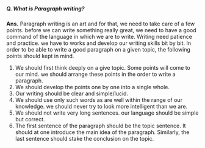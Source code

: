 ##### Q. What is Paragraph writing?
**Ans.** Paragraph writing is an art and for that, we need to take care of a few points. before we can write something really great, we need to have a good command of the language in which we are to write. Writing need patience and practice. we have to works and develop our writing skills bit by bit. In order to be able to write a good paragraph on a given topic, the following points should kept in mind.

1. We should first think deeply on a give topic. Some points will come to our mind. we should arrange these points in the order to write a paragraph.
2. We should develop the points one by one into a single whole.
3. Our writing should be clear and simple/lucid.
4. We should use only such words as are well within the range of our knowledge. we should never try to look more intelligent than we are.
5. We should not write very long sentences. our language should be simple but correct.
6. The first sentence of the paragraph should be the topic sentence. It should at one introduce the main idea of the paragraph. Similarly, the last sentence should stake the conclusion on the topic.